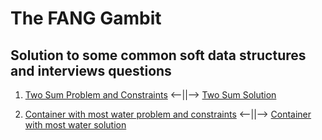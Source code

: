 # The FANG Gambit
## Solution to some common soft data structures and interviews questions

1. [Two Sum Problem and Constraints](./0x01-two_sum/problem.txt)  <--||-->  [Two Sum Solution](./0x01-two_sum/optimized.ins.js)

2. [Container with most water problem and constraints](./0x02-container_with_most_water/problem.txt) <--||--> [Container with most water solution](./0x02-container_with_most_water/optimized.ins.js)
